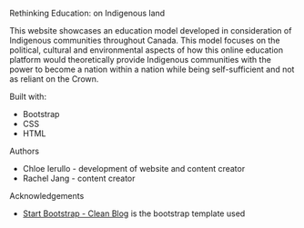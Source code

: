 Rethinking Education: on Indigenous land

This website showcases an education model developed in consideration of Indigenous communities throughout Canada. This model focuses on the political, cultural and environmental aspects of how this online education platform would theoretically provide Indigenous communities with the power to become a nation within a nation while being self-sufficient and not as reliant on the Crown.

Built with: 
- Bootstrap 
- CSS 
- HTML

Authors
- Chloe Ierullo - development of website and content creator
- Rachel Jang - content creator

Acknowledgements 
- [Start Bootstrap - Clean Blog](https://startbootstrap.com/template-overviews/clean-blog/) is the bootstrap template used